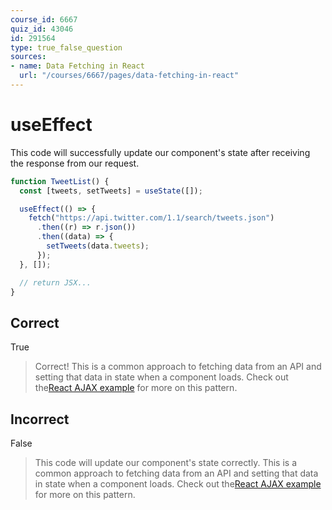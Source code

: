 ```yaml
---
course_id: 6667
quiz_id: 43046
id: 291564
type: true_false_question
sources:
- name: Data Fetching in React
  url: "/courses/6667/pages/data-fetching-in-react"
---
```


# useEffect

This code will successfully update our component's state after receiving the
response from our request.

```javascript
function TweetList() {
  const [tweets, setTweets] = useState([]);

  useEffect(() => {
    fetch("https://api.twitter.com/1.1/search/tweets.json")
      .then((r) => r.json())
      .then((data) => {
        setTweets(data.tweets);
      });
  }, []);

  // return JSX...
}
```

## Correct

True

> Correct! This is a common approach to fetching data from an API and setting that
> data in state when a component loads. Check out the[React AJAX
> example](https://reactjs.org/docs/faq-ajax.html) for more on this pattern.

## Incorrect

False

> This code will update our component's state correctly. This is a common approach
> to fetching data from an API and setting that data in state when a component
> loads. Check out the[React AJAX example](https://reactjs.org/docs/faq-ajax.html)
> for more on this pattern.
